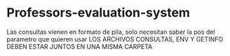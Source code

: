 # Professors-evaluation-system

Las consultas vienen en formato de pila, solo necesitan saber la pos del parametro que quieren usar
LOS ARCHIVOS CONSULTAS, ENV Y GETINFO DEBEN ESTAR JUNTOS EN UNA MISMA CARPETA
